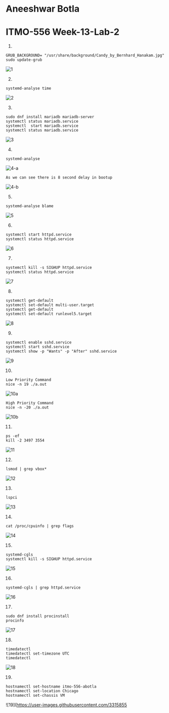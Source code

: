 # Aneeshwar Botla
# ITMO-556 Week-13-Lab-2

1.
```
GRUB_BACKGROUND= "/usr/share/background/Candy_by_Bernhard_Hanakam.jpg"
sudo update-grub 
```
![1](https://user-images.githubusercontent.com/33158558/33519372-22dc5c28-d76b-11e7-8393-2426d9c83a15.JPG)

2.
```
systemd-analyse time
```
![2](https://user-images.githubusercontent.com/33158558/33519373-22eab39a-d76b-11e7-9fc2-3cc30d906a02.JPG)

3. 
```
sudo dnf install mariadb mariadb-server
systemctl status mariadb.service
systemctl  start mariadb.service
systemctl status mariadb.service
```
![3](https://user-images.githubusercontent.com/33158558/33519374-22f7975e-d76b-11e7-9f75-b83b4e00d51e.JPG)

4. 
```
systemd-analyse
```
![4-a](https://user-images.githubusercontent.com/33158558/33519375-2304677c-d76b-11e7-8977-80eeae259f30.JPG)
```
As we can see there is 8 second delay in bootup
``` 
![4-b](https://user-images.githubusercontent.com/33158558/33519376-2313a0b6-d76b-11e7-8ee7-a39d20073a15.JPG)

5. 
```
systemd-analyse blame
```
![5](https://user-images.githubusercontent.com/33158558/33519377-231fbfa4-d76b-11e7-9056-61fe6bb3e8f5.JPG)

6. 
```
systemctl start httpd.service
systemctl status httpd.service
```
![6](https://user-images.githubusercontent.com/33158558/33519378-232e6bbc-d76b-11e7-9ec3-7cf443854fa9.JPG)

7. 
```
systemctl kill -s SIGHUP httpd.service
systemctl status httpd.service
```
![7](https://user-images.githubusercontent.com/33158558/33519379-23429722-d76b-11e7-9a24-4d8a2bd4e4fa.JPG)

8.
```
systemctl get-default
systemctl set-default multi-user.target
systemctl get-default
systemctl set-default runlevel5.target
```
![8](https://user-images.githubusercontent.com/33158558/33519380-234f4b8e-d76b-11e7-8d38-052353d76e35.JPG)

9.
```
systemctl enable sshd.service
systemctl start sshd.service
systemctl show -p "Wants" -p "After" sshd.service
```
![9](https://user-images.githubusercontent.com/33158558/33519381-235f458e-d76b-11e7-9891-08b05dd9f34f.JPG)

10. 
```
Low Priority Command
nice -n 19 ./a.out
```
![10a](https://user-images.githubusercontent.com/33158558/33519867-7ced6aa4-d775-11e7-89d8-c8e60adccd18.JPG)
```
High Priority Command
nice -n -20 ./a.out
```   
![10b](https://user-images.githubusercontent.com/33158558/33519680-579e53f2-d771-11e7-9e4c-503281ac2899.JPG)

11. 
```
ps -ef
kill -2 3497 3554
```
![11](https://user-images.githubusercontent.com/33158558/33519383-237c4242-d76b-11e7-9976-1686338143cd.JPG)

12.
```
lsmod | grep vbox*
```
![12](https://user-images.githubusercontent.com/33158558/33519384-23887454-d76b-11e7-856e-e089d8270d48.JPG)

13. 
```
lspci
```
![13](https://user-images.githubusercontent.com/33158558/33519385-2396f786-d76b-11e7-9f5e-44b24f5b929d.JPG)

14.
```
cat /proc/cpuinfo | grep flags
```
![14](https://user-images.githubusercontent.com/33158558/33519386-23a3a9cc-d76b-11e7-8047-5376a6892d59.JPG)

15.
```
systemd-cgls
systemctl kill -s SIGHUP httpd.service
```
![15](https://user-images.githubusercontent.com/33158558/33519846-19b8104c-d775-11e7-96c2-4d25d6785a3d.JPG)

16. 
```
systemd-cgls | grep httpd.service
```
![16](https://user-images.githubusercontent.com/33158558/33519388-23c444fc-d76b-11e7-9846-ff6ed1e242a7.JPG)

17.
```
sudo dnf install procinstall
procinfo
```
![17](https://user-images.githubusercontent.com/33158558/33519389-23d1cf28-d76b-11e7-904b-c796c4139927.JPG)

18.
```
timedatectl
timedatectl set-timezone UTC
timedatectl
```
![18](https://user-images.githubusercontent.com/33158558/33519390-23deae78-d76b-11e7-83b8-1a62667a338c.JPG)

19.
```
hostnamectl set-hostname itmo-556-abotla
hostnamectl set-location Chicago
hostnamectl set-chassis VM
```
![19](https://user-images.githubusercontent.com/3315855